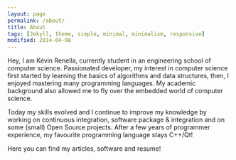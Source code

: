 ```yaml
---
layout: page
permalink: /about/
title: About
tags: [Jekyll, theme, simple, minimal, minimalism, responsive]
modified: 2014-04-08
---
```


Hey, I am Kévin Renella, currently student in an engineering school of computer science. Passionated developer, my interest in computer science first started by learning the basics of algorithms and data structures, then, I enjoyed mastering many programming languages. My academic background also allowed me to fly over the embedded world of computer science.

Today my skills evolved and I continue to improve my knowledge by working on continuous integration, software package & integration and on some (small) Open Source projects. After a few years of programmer experience, my favourite programming language stays C++/Qt!

Here you can find my articles, software and resume!